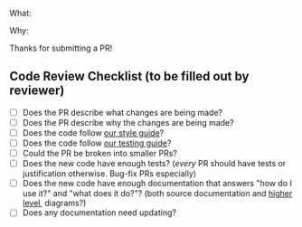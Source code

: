
What: 

Why:

Thanks for submitting a PR!

## Code Review Checklist (to be filled out by reviewer)
 - [ ] Does the PR describe what changes are being made?
 - [ ] Does the PR describe why the changes are being made?
 - [ ] Does the code follow [our style guide](https://github.com/storj/docs/blob/master/code/Style.md)?
 - [ ] Does the code follow [our testing guide](https://github.com/storj/docs/blob/master/code/Testing.md)?
 - [ ] Could the PR be broken into smaller PRs?
 - [ ] Does the new code have enough tests? (*every* PR should have tests or justification otherwise. Bug-fix PRs especially)
 - [ ] Does the new code have enough documentation that answers "how do I use it?" and "what does it do?"? (both source documentation and [higher level](https://github.com/storj/docs), diagrams?)
 - [ ] Does any documentation need updating?
